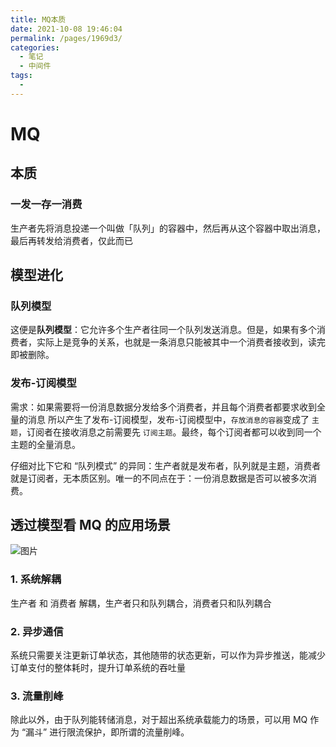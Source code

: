 ```yaml
---
title: MQ本质
date: 2021-10-08 19:46:04
permalink: /pages/1969d3/
categories:
  - 笔记
  - 中间件
tags:
  - 
---
```

# MQ
## 本质
### 一发一存一消费
生产者先将消息投递一个叫做「队列」的容器中，然后再从这个容器中取出消息，最后再转发给消费者，仅此而已
## 模型进化
### 队列模型
这便是**队列模型**：它允许多个生产者往同一个队列发送消息。但是，如果有多个消费者，实际上是竞争的关系，也就是一条消息只能被其中一个消费者接收到，读完即被删除。
### 发布-订阅模型
需求：如果需要将一份消息数据分发给多个消费者，并且每个消费者都要求收到全量的消息
所以产生了发布-订阅模型，发布-订阅模型中，`存放消息的容器`变成了 `主题`，订阅者在接收消息之前需要先 `订阅主题`。最终，每个订阅者都可以收到同一个主题的全量消息。

仔细对比下它和 “队列模式” 的异同：生产者就是发布者，队列就是主题，消费者就是订阅者，无本质区别。唯一的不同点在于：一份消息数据是否可以被多次消费。

## 透过模型看 MQ 的应用场景

![图片](D:\project\vscode\vuepress-theme-reco-demo\my-blog\blogs\笔记\中间件\MQ本质.assets\640)

### 1. 系统解耦

生产者 和 消费者 解耦，生产者只和队列耦合，消费者只和队列耦合
### 2. 异步通信

系统只需要关注更新订单状态，其他随带的状态更新，可以作为异步推送，能减少订单支付的整体耗时，提升订单系统的吞吐量

### 3. 流量削峰

除此以外，由于队列能转储消息，对于超出系统承载能力的场景，可以用 MQ 作为 “漏斗” 进行限流保护，即所谓的流量削峰。